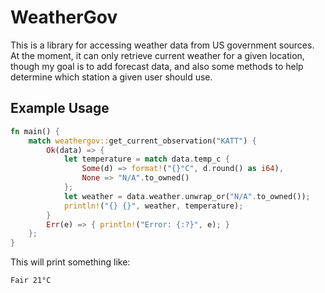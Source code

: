# WeatherGov

This is a library for accessing weather data from US government sources. At the moment, it can only retrieve current
weather for a given location, though my goal is to add forecast data, and also some methods to help determine which
station a given user should use.

## Example Usage

```rust
fn main() {
    match weathergov::get_current_observation("KATT") {
        Ok(data) => {
            let temperature = match data.temp_c {
                Some(d) => format!("{}°C", d.round() as i64),
                None => "N/A".to_owned()
            };
            let weather = data.weather.unwrap_or("N/A".to_owned());
            println!("{} {}", weather, temperature);
        }
        Err(e) => { println!("Error: {:?}", e); }
    };
}
```
This will print something like:

`Fair 21°C`

